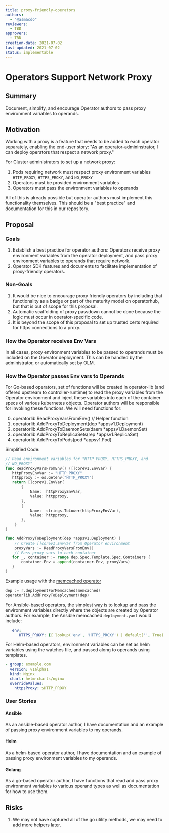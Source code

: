 ```yaml
---
title: proxy-friendly-operators
authors:
  - "@asmacdo"
reviewers:
  - TBD
approvers:
  - TBD
creation-date: 2021-07-02
last-updated: 2021-07-02
status: implementable
---
```


# Operators Support Network Proxy

## Summary

Document, simplify, and encourage Operator authors to pass proxy
environment variables to operands.

## Motivation

Working with a proxy is a feature that needs to be added to each
operator separately, enabling the end-user story:
"As an operator-admininstrator, I
can deploy operators that respect a network proxy."

For Cluster administrators to set up a network proxy:
   1. Pods requiring network must respect proxy environment variables
      `HTTP_PROXY`, `HTTPS_PROXY`, and `NO_PROXY`
   2. Operators must be provided environment variables
   3. Operators must pass the environment variables to operands

All of this is already possible but operator authors must implement this
functionality themselves. This should be a "best practice"
and documentation for this in our repository.

## Proposal

### Goals

   1. Establish a best practice for operator authors:  Operators receive proxy
      environment variables from the operator deployment, and pass proxy
      environment variables to operands that require network.
   2. Operator SDK features and documents to facilitate implementation of
      proxy-friendly operators.

### Non-Goals

   1. It would be nice to encourage proxy friendly operators by
      including that functionality as a badge or part of the maturity
      model on operatorhub, but that is out of scope for this proposal.
   2. Automatic scaffolding of proxy passdown cannot be done because the
      logic must occur in operator-specific code.
   3. It is beyond the scope of this proposal to set up trusted certs
      required for https connections to a proxy.


### How the Operator receives Env Vars

In all cases, proxy environment variables to be passed to operands must
be included on the Operator deployment. This can be handled by the
administrator, or automatically set by OLM.

### How the Operator passes Env vars to Operands

For Go-based operators, set of functions will be created in operator-lib
(and offered upstream to controller-runtime) to read the proxy variables
from the Operator environment and inject these variables into each of
the container specs of various kubernetes objects. Operator authors will
be responsible for invoking these functions. We will need functions for:

   0. operatorlib.ReadProxyVarsFromEnv() // Helper function
   1. operatorlib.AddProxyToDeployment(dep *appsv1.Deployment)
   2. operatorlib.AddProxyToDaemonSets(daem *appsv1.DaemonSet)
   3. operatorlib.AddProxyToReplicaSets(rep *appsv1.ReplicaSet)
   4. operatorlib.AddProxyToPods(pod *appsv1.Pod)

Simplified Code:

```go
// Read environment variables for "HTTP_PROXY, HTTPS_PROXY, and
// NO_PROXY"
func ReadProxyVarsFromEnv() ([]corev1.EnvVar) {
   httpProxyEnvVar := "HTTP_PROXY"
   httpproxy := os.Getenv("HTTP_PROXY")
   return []corev1.EnvVar{
       {
           Name:  httpProxyEnvVar,
           Value: httpproxy,
       },
       {
           Name:  strings.ToLower(httpProxyEnvVar),
           Value: httpproxy,
       },
    }
}

func AddProxyToDeployment(dep *appsv1.Deployment) {
    // Create []corev1.EnvVar from Operator environment
    proxyVars := ReadProxyVarsFromEnv()
    // Pass proxy vars to each container
   for _, container := range dep.Spec.Template.Spec.Containers {
       container.Env = append(container.Env, proxyVars)
   }
}
```


Example usage with the [memcached operator](https://github.com/operator-framework/operator-sdk/blob/master/testdata/go/v3/memcached-operator/controllers/memcached_controller.go#L83)

```go
dep := r.deploymentForMemcached(memcached)
operatorlib.AddProxyToDeployment(dep)
```


For Ansible-based operators, the simplest way is to lookup and pass the
environment variables directly where the objects are created by Operator
authors. For example, the Ansible memcached `deployment.yaml` would
include:
```yaml
   env:
      HTTPS_PROXY: {{ lookup('env', 'HTTPS_PROXY') | default('', True) }}'
```

For Helm-based operators, environment variables can be set as helm
variables using the watches file, and passed along to operands using
templates.

```yaml
- group: example.com
  version: v1alpha1
  kind: Nginx
  chart: helm-charts/nginx
  overrideValues:
    httpsProxy: $HTTP_PROXY
```

### User Stories

#### Ansible

As an ansible-based operator author, I have documentation and an example of
passing proxy environment variables to my operands.

#### Helm

As a helm-based operator author, I have documentation and an example of
passing proxy environment variables to my operands.

#### Golang

As a go-based operator author, I have functions that read and
pass proxy environment variables to various operand types as well as
documentation for how to use them.


## Risks

1. We may not have captured all of the go utility methods, we may need to
add more helpers later.
